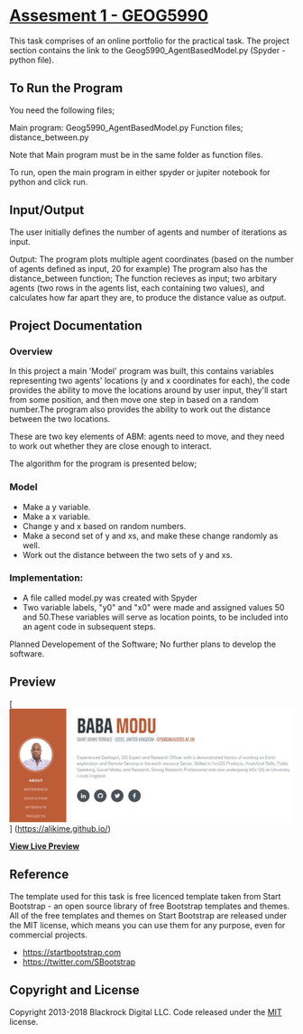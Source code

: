 # [Assesment 1 - GEOG5990](https://alikime.github.io/)

This task comprises of an online portfolio for the practical task. The project section contains the link to the Geog5990_AgentBasedModel.py (Spyder - python file).

## To Run the Program
You need the following files;

Main program: Geog5990_AgentBasedModel.py
Function files; distance_between.py 

Note that Main program must be in the same folder as function files.

To run, open the main program in either spyder or jupiter notebook for python and click run.

## Input/Output

The user initially defines the number of agents and number of iterations as input. 

Output: The program plots multiple agent coordinates (based on the number of agents defined as input, 20 for example)
The program also has the distance_between function; The function recieves as input; two arbitary agents (two rows in the agents list, each containing two values), and calculates how far apart they are, to produce the distance value as output. 

## Project Documentation 

### Overview 
In this project a main 'Model' program was built, this contains variables representing two agents' locations (y and x coordinates for each), the code provides the ability to move the locations around by user input, they'll start from some position, and then move one step in based on a random number.The program also provides the ability to work out the distance between the two locations.

These are two key elements of ABM: agents need to move, and they need to work out whether they are close enough to interact.

The algorithm for the program is presented below;

### Model
* Make a y variable.
* Make a x variable.
* Change y and x based on random numbers.
* Make a second set of y and xs, and make these change randomly as well.
* Work out the distance between the two sets of y and xs.

### Implementation:
* A file called model.py was created with Spyder 
* Two variable labels, "y0" and "x0" were made and assigned values 50 and 50.These variables will serve as location points, to be included into an agent code in subsequent steps.

Planned Developement of the Software; No further plans to develop the software.

## Preview
[![Resume Preview](https://github.com/Alikime/alikime.github.io/blob/master/img/PreviewImage.JPG)]
(https://alikime.github.io/)

**[View Live Preview](https://alikime.github.io/)**

## Reference

The template used for this task is free licenced template taken from Start Bootstrap - an open source library of free Bootstrap templates and themes. All of the free templates and themes on Start Bootstrap are released under the MIT license, which means you can use them for any purpose, even for commercial projects.

* https://startbootstrap.com
* https://twitter.com/SBootstrap

## Copyright and License

Copyright 2013-2018 Blackrock Digital LLC. Code released under the [MIT](https://github.com/BlackrockDigital/startbootstrap-resume/blob/gh-pages/LICENSE) license.
